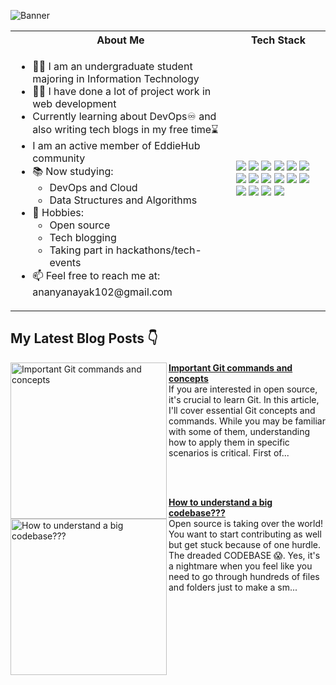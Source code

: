 ![Banner](https://user-images.githubusercontent.com/55504616/223646575-7ca2f90e-561e-4f0e-ac54-681860bf29ed.png)

<table>
<tr>
 <th>About Me</th>
 <th>Tech Stack</th>
</tr>

<tr>
 <td width="70%">
   <ul>
     <li> 👩‍🎓 I am an undergraduate student majoring in Information Technology </li>
     <li> 👩‍💻 I have done a lot of project work in web development </li>
     <li> Currently learning about DevOps♾ and also writing tech blogs in my free time⌛ </li>
     <li> I am an active member of EddieHub community</li>
     <li> 📚 Now studying:   
        <ul> 
          <li> DevOps and Cloud</li>   
          <li> Data Structures and Algorithms </li> 
        </ul>          
     </li>  
     <li> 🏓 Hobbies:
        <ul> 
          <li> Open source </li>
          <li> Tech blogging </li>
          <li> Taking part in hackathons/tech-events</li>
        </ul>
     </li>  
     <li> 📫 Feel free to reach me at: ananyanayak102@gmail.com</li>
   </ul> 
</td>
<td>
    <img src="https://img.shields.io/badge/java-%23ED8B00.svg?style=for-the-badge&logo=java&logoColor=white"/>
    <img src="https://img.shields.io/badge/git-%23F05033.svg?style=for-the-badge&logo=git&logoColor=white"/>
    <img src="https://img.shields.io/badge/github-%23121011.svg?style=for-the-badge&logo=github&logoColor=white"/>
    <img src="https://img.shields.io/badge/gitpod-f06611.svg?style=for-the-badge&logo=gitpod&logoColor=white"/>
    <img src="https://img.shields.io/badge/javascript-%23323330.svg?style=for-the-badge&logo=javascript&logoColor=%23F7DF1E"/>
    <img src="https://img.shields.io/badge/css3-%231572B6.svg?style=for-the-badge&logo=css3&logoColor=white"/>
    <img src="https://img.shields.io/badge/html5-%23E34F26.svg?style=for-the-badge&logo=html5&logoColor=white"/>
    <img src="https://img.shields.io/badge/react-%2320232a.svg?style=for-the-badge&logo=react&logoColor=%2361DAFB"/>
    <img src="https://img.shields.io/badge/docker-%230db7ed.svg?style=for-the-badge&logo=docker&logoColor=white"/>
    <img src="https://img.shields.io/badge/Visual%20Studio%20Code-0078d7.svg?style=for-the-badge&logo=visual-studio-code&logoColor=white"/>
    <img src="https://img.shields.io/badge/Ubuntu-E95420?style=for-the-badge&logo=ubuntu&logoColor=white"/>
    <img src="https://img.shields.io/badge/Firebase-039BE5?style=for-the-badge&logo=Firebase&logoColor=white"/>
    <img src="https://img.shields.io/badge/MongoDB-%234ea94b.svg?style=for-the-badge&logo=mongodb&logoColor=white"/>
    <img src="https://img.shields.io/badge/node.js-6DA55F?style=for-the-badge&logo=node.js&logoColor=white"/>
    <img src="https://img.shields.io/badge/NPM-%23000000.svg?style=for-the-badge&logo=npm&logoColor=white"/>
    <img src="https://img.shields.io/badge/express.js-%23404d59.svg?style=for-the-badge&logo=express&logoColor=%2361DAFB"/>
  </td>
</tr>
</table>

## My Latest Blog Posts 👇
<!-- HASHNODE_BLOG:START -->
<p align="left">
<a href="https://ananyacodes.hashnode.dev/important-git-commands-and-concepts" title="Important Git commands and concepts"><img src="https://cdn.hashnode.com/res/hashnode/image/upload/v1680274438248/259cdba9-9bed-42c9-addb-7a2f5401644c.png" alt="Important Git commands and concepts" width="250px" align="left" /></a>
<a href="https://ananyacodes.hashnode.dev/important-git-commands-and-concepts" title="Important Git commands and concepts"><strong>Important Git commands and concepts</strong></a>
<br/> If you are interested in open source, it's crucial to learn Git. In this article, I'll cover essential Git concepts and commands. While you may be familiar with some of them, understanding how to apply them in specific scenarios is critical.
First of... </p> <br/> <br/>
<p align="left">
<a href="https://ananyacodes.hashnode.dev/how-to-understand-a-big-codebase" title="How to understand a big codebase???"><img src="https://cdn.hashnode.com/res/hashnode/image/upload/v1679679451333/695121bc-cd1c-4b99-9ca4-179e1b142b97.png" alt="How to understand a big codebase???" width="250px" align="left" /></a>
<a href="https://ananyacodes.hashnode.dev/how-to-understand-a-big-codebase" title="How to understand a big codebase???"><strong>How to understand a big codebase???</strong></a>
<br/> Open source is taking over the world! You want to start contributing as well but get stuck because of one hurdle. The dreaded CODEBASE 😱. Yes, it's a nightmare when you feel like you need to go through hundreds of files and folders just to make a sm... </p> <br/> <br/>
<!-- HASHNODE_BLOG:END -->

